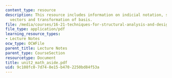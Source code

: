 ```yaml
---
content_type: resource
description: This resource includes information on indicial notation, summation convention,
  vectors and transformation of basis.
file: /media/courses/16-21-techniques-for-structural-analysis-and-design-spring-2005/9c108fc07d748e15b4702250bd84f53a_unit2_math_aside.pdf
file_type: application/pdf
learning_resource_types:
- Lecture Notes
ocw_type: OCWFile
parent_title: Lecture Notes
parent_type: CourseSection
resourcetype: Document
title: unit2_math_aside.pdf
uid: 9c108fc0-7d74-8e15-b470-2250bd84f53a
---
```

